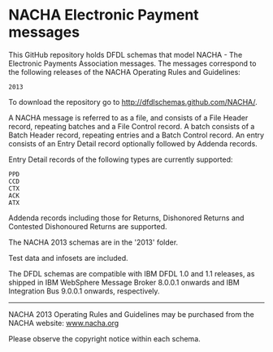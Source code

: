 NACHA Electronic Payment messages
=================================

This GitHub repository holds DFDL schemas that model NACHA - The Electronic Payments Association messages.
The messages correspond to the following releases of the NACHA Operating Rules and Guidelines:

    2013

To download the repository go to http://dfdlschemas.github.com/NACHA/.

A NACHA message is referred to as a file, and consists of a File Header record, repeating batches and a File Control record.
A batch consists of a Batch Header record, repeating entries and a Batch Control record.
An entry consists of an Entry Detail record optionally followed by Addenda records.

Entry Detail records of the following types are currently supported:

    PPD
    CCD
    CTX
    ACK
    ATX

Addenda records including those for Returns, Dishonored Returns and Contested Dishonoured Returns are supported.

The NACHA 2013 schemas are in the '2013' folder.

Test data and infosets are included.

The DFDL schemas are compatible with IBM DFDL 1.0 and 1.1 releases, as shipped in IBM WebSphere Message Broker 8.0.0.1 onwards and IBM Integration Bus 9.0.0.1 onwards, respectively.

----------------
NACHA 2013 Operating Rules and Guidelines may be purchased from the NACHA website: www.nacha.org

Please observe the copyright notice within each schema.

